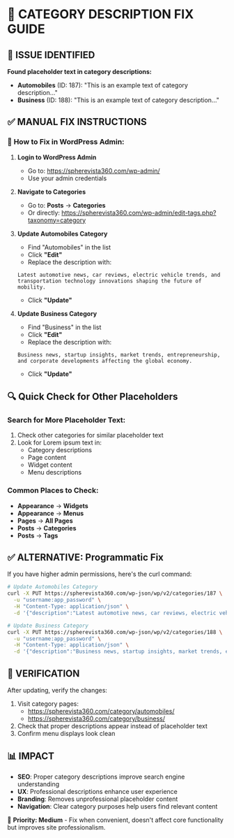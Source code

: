 📝 CATEGORY DESCRIPTION FIX GUIDE
=====================================

## 🚨 ISSUE IDENTIFIED
**Found placeholder text in category descriptions:**
- **Automobiles** (ID: 187): "This is an example text of category description..."
- **Business** (ID: 188): "This is an example text of category description..."

## ✅ MANUAL FIX INSTRUCTIONS

### 🔧 **How to Fix in WordPress Admin:**

1. **Login to WordPress Admin**
   - Go to: https://spherevista360.com/wp-admin/
   - Use your admin credentials

2. **Navigate to Categories**
   - Go to: **Posts** → **Categories**
   - Or directly: https://spherevista360.com/wp-admin/edit-tags.php?taxonomy=category

3. **Update Automobiles Category**
   - Find "Automobiles" in the list
   - Click **"Edit"** 
   - Replace the description with:
   ```
   Latest automotive news, car reviews, electric vehicle trends, and transportation technology innovations shaping the future of mobility.
   ```
   - Click **"Update"**

4. **Update Business Category**
   - Find "Business" in the list  
   - Click **"Edit"**
   - Replace the description with:
   ```
   Business news, startup insights, market trends, entrepreneurship, and corporate developments affecting the global economy.
   ```
   - Click **"Update"**

## 🔍 **Quick Check for Other Placeholders**

### **Search for More Placeholder Text:**
1. Check other categories for similar placeholder text
2. Look for Lorem ipsum text in:
   - Category descriptions
   - Page content
   - Widget content
   - Menu descriptions

### **Common Places to Check:**
- **Appearance** → **Widgets**
- **Appearance** → **Menus** 
- **Pages** → **All Pages**
- **Posts** → **Categories**
- **Posts** → **Tags**

## ✅ **ALTERNATIVE: Programmatic Fix**

If you have higher admin permissions, here's the curl command:

```bash
# Update Automobiles Category
curl -X PUT https://spherevista360.com/wp-json/wp/v2/categories/187 \
  -u "username:app_password" \
  -H "Content-Type: application/json" \
  -d '{"description":"Latest automotive news, car reviews, electric vehicle trends, and transportation technology innovations shaping the future of mobility."}'

# Update Business Category  
curl -X PUT https://spherevista360.com/wp-json/wp/v2/categories/188 \
  -u "username:app_password" \
  -H "Content-Type: application/json" \
  -d '{"description":"Business news, startup insights, market trends, entrepreneurship, and corporate developments affecting the global economy."}'
```

## 🎯 **VERIFICATION**

After updating, verify the changes:
1. Visit category pages: 
   - https://spherevista360.com/category/automobiles/
   - https://spherevista360.com/category/business/
2. Check that proper descriptions appear instead of placeholder text
3. Confirm menu displays look clean

## 📊 **IMPACT**
- **SEO**: Proper category descriptions improve search engine understanding
- **UX**: Professional descriptions enhance user experience  
- **Branding**: Removes unprofessional placeholder content
- **Navigation**: Clear category purposes help users find relevant content

🎯 **Priority: Medium** - Fix when convenient, doesn't affect core functionality but improves site professionalism.